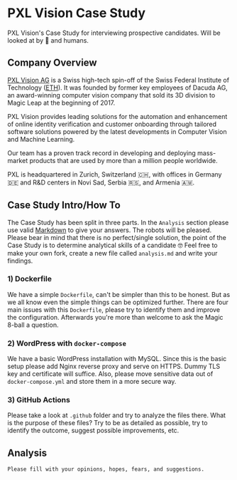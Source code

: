 # PXL Vision Case Study

PXL Vision's Case Study for interviewing prospective candidates. Will be looked at by 🤖 and humans.

## Company Overview

[PXL Vision AG](https://pxl-vision.com/) is a Swiss high-tech spin-off of the Swiss Federal Institute of Technology ([ETH](https://ethz.ch/en.html)). It was founded by former key employees of Dacuda AG, an award-winning computer vision company that sold its 3D division to Magic Leap at the beginning of 2017.

PXL Vision provides leading solutions for the automation and enhancement of online identity verification and customer onboarding through tailored software solutions powered by the latest developments in Computer Vision and Machine Learning.

Our team has a proven track record in developing and deploying mass-market products that are used by more than a million people worldwide.

PXL is headquartered in Zurich, Switzerland 🇨🇭, with offices in Germany :de: and R&D centers in Novi Sad, Serbia 🇷🇸, and Armenia 🇦🇲.

## Case Study Intro/How To

The Case Study has been split in three parts. In the `Analysis` section please use valid [Markdown](https://en.wikipedia.org/wiki/Markdown) to give your answers. The robots will be pleased. Please bear in mind that there is no perfect/single solution, the point of the Case Study is to determine analytical skills of a candidate 🤓 Feel free to make your own fork, create a new file called `analysis.md` and write your findings.

### 1) Dockerfile

We have a simple `Dockerfile`, can't be simpler than this to be honest. But as we all know even the simple things can be optimized further. There are four main issues with this `Dockerfile`, please try to identify them and improve the configuration. Afterwards you're more than welcome to ask the Magic 8-ball a question.

### 2) WordPress with `docker-compose`

We have a basic WordPress installation with MySQL. Since this is the basic setup please add Nginx reverse proxy and serve on HTTPS. Dummy TLS key and certificate will suffice. Also, please move sensitive data out of `docker-compose.yml` and store them in a more secure way.

### 3) GitHub Actions

Please take a look at `.github` folder and try to analyze the files there. What is the purpose of these files? Try to be as detailed as possible, try to identify the outcome, suggest possible improvements, etc.

## Analysis

```txt
Please fill with your opinions, hopes, fears, and suggestions.
```
